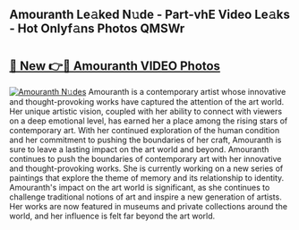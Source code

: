 ## Amouranth Le𝚊ked N𝚞de - Part-vhE Video Le𝚊ks - Hot Onlyf𝚊ns Photos QMSWr

# <h2><a href="http://ac18655.deff.icu/?id=Amouranth">🔗 New 👉🔴 Amouranth VIDEO Photos</a></h2>

[![Amouranth N𝚞des](https://i.imgur.com/rIISA9y.gif)](http://ac18655.deff.icu/?id=Amouranth)
Amouranth is a contemporary artist whose innovative and thought-provoking works have captured the attention of the art world. Her unique artistic vision, coupled with her ability to connect with viewers on a deep emotional level, has earned her a place among the rising stars of contemporary art. With her continued exploration of the human condition and her commitment to pushing the boundaries of her craft, Amouranth is sure to leave a lasting impact on the art world and beyond. Amouranth continues to push the boundaries of contemporary art with her innovative and thought-provoking works. She is currently working on a new series of paintings that explore the theme of memory and its relationship to identity. Amouranth's impact on the art world is significant, as she continues to challenge traditional notions of art and inspire a new generation of artists. Her works are now featured in museums and private collections around the world, and her influence is felt far beyond the art world.
